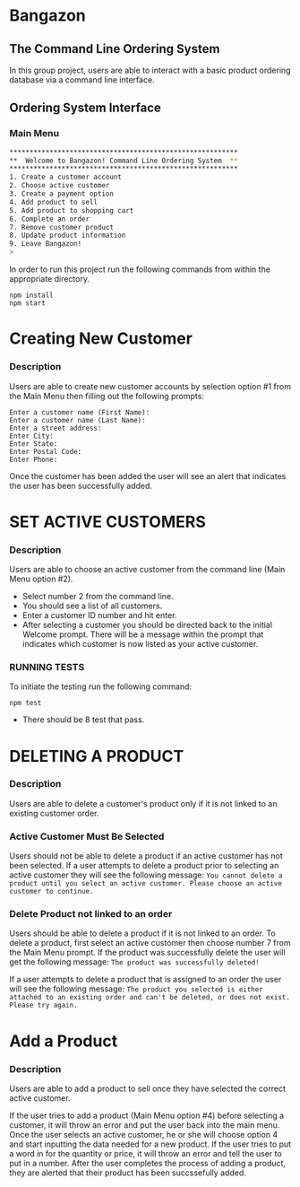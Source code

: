 # Bangazon

## The Command Line Ordering System

In this group project, users are able to interact with a basic product ordering database via a command line interface.

## Ordering System Interface

### Main Menu

```bash
*********************************************************
**  Welcome to Bangazon! Command Line Ordering System  **
*********************************************************
1. Create a customer account
2. Choose active customer
3. Create a payment option
4. Add product to sell
5. Add product to shopping cart
6. Complete an order
7. Remove customer product
8. Update product information
9. Leave Bangazon!
>
```

In order to run this project run the following commands from within the appropriate directory.

```
npm install
npm start
```

# Creating New Customer

### Description

 Users are able to create new customer accounts by selection option #1 from the Main Menu then filling out the following prompts:

```
Enter a customer name (First Name):
Enter a customer name (Last Name):
Enter a street address:
Enter City: 
Enter State: 
Enter Postal Code: 
Enter Phone: 
```
Once the customer has been added the user will see an alert that indicates the user has been successfully added.


















# SET ACTIVE CUSTOMERS

### Description

Users are able to choose an active customer from the command line (Main Menu option #2).

- Select number 2 from the command line.
- You should see a list of all customers.
- Enter a customer ID number and hit enter.
- After selecting a customer you should be directed back to the initial Welcome prompt. There will be a message within the prompt that indicates which customer is now listed as your active customer.


### RUNNING TESTS

To initiate the testing run the following command:
```
npm test
```
- There should be 8 test that pass.


# DELETING A PRODUCT

### Description

Users are able to delete a customer's product only if it is not linked to an existing customer order.

### Active Customer Must Be Selected

Users should not be able to delete a product if an active customer has not been selected. If a user attempts to delete a product prior to selecting an active customer they will see the following message:
`
You cannot delete a product until you select an active customer. Please choose an active customer to continue.
`

### Delete Product not linked to an order

Users should be able to delete a product if it is not linked to an order. To delete a product, first select an active customer then choose number 7 from the Main Menu prompt. If the product was successfully delete the user will get the following message:
`
The product was successfully deleted!
`

If a user attempts to delete a product that is assigned to an order the user will see the following message:
`
The product you selected is either attached to an existing order and can't be deleted, or does not exist. Please try again.
`

# Add a Product

### Description

Users are able to add a product to sell once they have selected the correct active customer.

If the user tries to add a product (Main Menu option #4) before selecting a customer, it will throw an error and put the user back into the main menu.
Once the user selects an active customer, he or she will choose option 4 and start inputting the data needed for a new product. If the user tries to put a word in for the quantity or price, it will throw an error and tell the user to put in a number.
After the user completes the process of adding a product, they are alerted that their product has been succssefully added.




